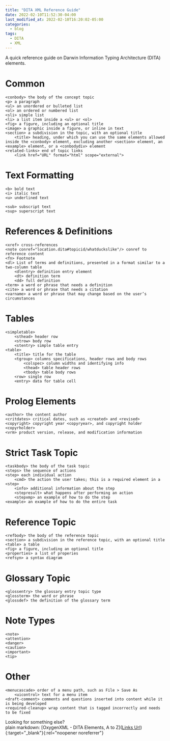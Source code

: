 ```yaml
---
title: "DITA XML Reference Guide"
date: 2022-02-10T11:52:30-04:00
last_modified_at: 2022-02-10T16:20:02-05:00
categories:
  - blog
tags:
  - DITA
  - XML
---
```


A quick reference guide on Darwin Information Typing Architecture (DITA) elements.

# Common
```
<conbody> the body of the concept topic
<p> a paragraph
<ul> an unordered or bulleted list
<ol> an ordered or numbered list
<sli> simple list
<li> a list item inside a <ul> or <ol>
<fig> a figure, including an optional title
<image> a graphic inside a figure, or inline in text
<section> a subdivision in the topic, with an optional title
	<title> heading, under which you can use the same elements allowed inside the <conbody> element, excluding another <section> element, an <example> element, or a <conbodydiv> element
<related-links> end of topic links
	<link href="URL" format="html" scope="external">
```
# Text Formatting
```
<b> bold text
<i> italic text
<u> underlined text

<sub> subscript text
<sup> superscript text
```

# References & Definitions
```
<xref> cross-references
<note conref="location.dita#topicid/whatduckslike"/> conref to reference content
<fn> Footnote
<dl> List of terms and definitions, presented in a format similar to a two-column table
	<dlentry> definition entry element
	<dt> definition term
	<dd> full definition
<term> a word or phrase that needs a definition
<cite> a word or phrase that needs a citation
<varname> a word or phrase that may change based on the user’s circumstances
```

# Tables
```
<simpletable>
	<sthead> header row
	<strow> body row
	<stentry> simple table entry
<table>
	<title> title for the table
	<tgroup> columns specifications, header rows and body rows
		<colspec> column widths and identifying info
		<thead> table header rows
		<tbody> table body rows
	<row> single row
	<entry> data for table cell
```

# Prolog Elements
```
<author> the content author
<critdates> critical dates, such as <created> and <revised>
<copyright> copyright year <copyryear>, and copyright holder <copyrholder>
<vrm> product version, release, and modification information
```

# Strict Task Topic
```
<taskbody> the body of the task topic
<steps> the sequence of actions
<step> each individual action
	<cmd> the action the user takes; this is a required element in a <step>
	<info> additional information about the step
	<stepresult> what happens after performing an action
	<stepxmp> an example of how to do the step
<example> an example of how to do the entire task
```

# Reference Topic
```
<refbody> the body of the reference topic
<section> a subdivision in the reference topic, with an optional title
<table> a table
<fig> a figure, including an optional title
<properties> a list of properies
<refsyn> a syntax diagram
```

# Glossary Topic
```
<glossentry> the glossary entry topic type
<glossterm> the word or phrase
<glossdef> the definition of the glossary term
```

# Note Types
```
<note>
<attention>
<danger>
<caution>
<important>
<tip>
```

# Other
```
<menucascade> order of a menu path, such as File > Save As
	<uicontrol> text for a menu item
<draft-comment> comments and questions inserted into content while it is being developed
<required-cleanup> wrap content that is tagged incorrectly and needs to be fixed
```

Looking for something else?  
plain markdown:
[OxygenXML - DITA Elements, A to Z]([Links Url](https://www.oxygenxml.com/dita/1.3/specs/langRef/quick-reference/all-elements-a-to-z.html)){:target="_blank"}{:rel="noopener noreferrer"}
